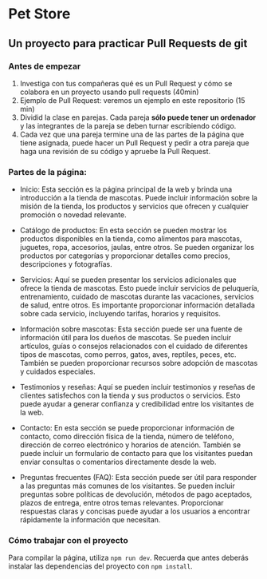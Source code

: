 # Pet Store
## Un proyecto para practicar Pull Requests de git

### Antes de empezar

1. Investiga con tus compañeras qué es un Pull Request y cómo se colabora en un proyecto usando pull requests (40min)
2. Ejemplo de Pull Request: veremos un ejemplo en este repositorio (15 min)
4. Dividid la clase en parejas. Cada pareja **sólo puede tener un ordenador** y las integrantes de la pareja se deben
turnar escribiendo código.
5. Cada vez que una pareja termine una de las partes de la página que tiene asignada, puede hacer un Pull Request y
pedir a otra pareja que haga una revisión de su código y apruebe la Pull Request.


### Partes de la página: 

- Inicio: Esta sección es la página principal de la web y brinda una introducción a la tienda de mascotas. Puede incluir información sobre la misión de la tienda, los productos y servicios que ofrecen y cualquier promoción o novedad relevante.

- Catálogo de productos: En esta sección se pueden mostrar los productos disponibles en la tienda, como alimentos para mascotas, juguetes, ropa, accesorios, jaulas, entre otros. Se pueden organizar los productos por categorías y proporcionar detalles como precios, descripciones y fotografías.

- Servicios: Aquí se pueden presentar los servicios adicionales que ofrece la tienda de mascotas. Esto puede incluir servicios de peluquería, entrenamiento, cuidado de mascotas durante las vacaciones, servicios de salud, entre otros. Es importante proporcionar información detallada sobre cada servicio, incluyendo tarifas, horarios y requisitos.

- Información sobre mascotas: Esta sección puede ser una fuente de información útil para los dueños de mascotas. Se pueden incluir artículos, guías o consejos relacionados con el cuidado de diferentes tipos de mascotas, como perros, gatos, aves, reptiles, peces, etc. También se pueden proporcionar recursos sobre adopción de mascotas y cuidados especiales.

- Testimonios y reseñas: Aquí se pueden incluir testimonios y reseñas de clientes satisfechos con la tienda y sus productos o servicios. Esto puede ayudar a generar confianza y credibilidad entre los visitantes de la web.

- Contacto: En esta sección se puede proporcionar información de contacto, como dirección física de la tienda, número de teléfono, dirección de correo electrónico y horarios de atención. También se puede incluir un formulario de contacto para que los visitantes puedan enviar consultas o comentarios directamente desde la web.

- Preguntas frecuentes (FAQ): Esta sección puede ser útil para responder a las preguntas más comunes de los visitantes. Se pueden incluir preguntas sobre políticas de devolución, métodos de pago aceptados, plazos de entrega, entre otros temas relevantes. Proporcionar respuestas claras y concisas puede ayudar a los usuarios a encontrar rápidamente la información que necesitan.


### Cómo trabajar con el proyecto

Para compilar la página, utiliza `npm run dev`. Recuerda que antes deberás instalar las dependencias del proyecto con `npm install`.
